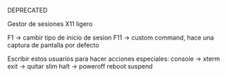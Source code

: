 DEPRECATED

Gestor de sesiones X11 ligero


F1 -> cambir tipo de inicio de sesion
F11 -> custom command, hace una captura de pantalla por defecto

Escribir estos usuarios para hacer acciones especiales:
console -> xterm
exit -> quitar slim
halt -> poweroff
reboot
suspend


